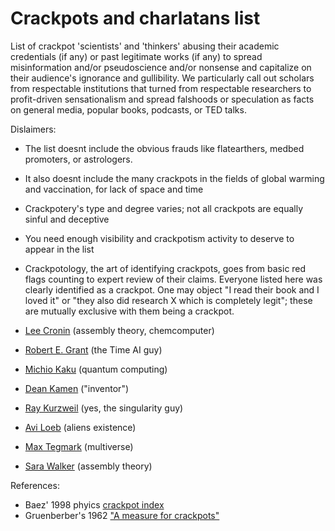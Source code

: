 # Crackpots and charlatans list

List of crackpot 'scientists' and 'thinkers' abusing their academic
credentials (if any) or past legitimate works (if any) to spread
misinformation and/or pseudoscience and/or nonsense and capitalize on
their audience's ignorance and gullibility. 
We particularly call out scholars from respectable institutions
that turned from respectable researchers to profit-driven
sensationalism and spread falshoods or speculation as facts on general
media, popular books, podcasts, or TED talks.

Dislaimers:
* The list doesnt include the obvious frauds like flatearthers, medbed
  promoters, or astrologers.
* It also doesnt include the many crackpots in the fields of global
  warming and vaccination, for lack of space and time
* Crackpotery's type and degree varies; not all crackpots are equally
  sinful and deceptive
* You need enough visibility and crackpotism activity to deserve to
  appear in the list
* Crackpotology, the art of identifying crackpots, goes from basic red
  flags counting to expert review of their claims. Everyone listed here
  was clearly identified as a crackpot. One may object "I read
  their book and I loved it" or "they also did research X which is
  completely legit"; these are mutually exclusive with them being a
  crackpot.

* [Lee Cronin](https://www.chem.gla.ac.uk/cronin/) (assembly theory, chemcomputer)
* [Robert E. Grant](https://robertedwardgrant.com/) (the Time AI guy)
* [Michio Kaku](https://mkaku.org/) (quantum computing)
* [Dean Kamen](https://www.firstinspires.org/about/leadership/dean-kamen) ("inventor")
* [Ray Kurzweil](https://www.thekurzweillibrary.com/) (yes, the singularity guy)
* [Avi Loeb](https://lweb.cfa.harvard.edu/~loeb/) (aliens existence)
* [Max Tegmark](https://space.mit.edu/home/tegmark/home.html) (multiverse)
* [Sara Walker](https://search.asu.edu/profile/1731899) (assembly theory)


References:

* Baez' 1998 phyics [crackpot index](https://math.ucr.edu/home/baez/crackpot.html)
* Gruenberber's 1962 ["A measure for crackpots"](https://www.rand.org/content/dam/rand/pubs/papers/2006/P2678.pdf)
